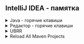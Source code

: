 ## IntelliJ IDEA - памятка
<details><summary>Java - горячие клавиши</summary>

```
Поиск/Замена (это земаст!)
   Ctrl + N               поиск класса, далее ALT+(-> / <-) - выбор ищем Files, All и т.д.
   Ctrl + F               поиск на текущем классе  
   Ctrl + R               автозамена на текущем классе
   Ctrl + Shift + F       поиск выражений в проекте/модулях/директориях
   Ctrl + Left Mouse      провалиться в метод/класс и т.д. чтобы прочитать про него
   Ctrl + ALT + (<-)      вернуться назад, или вперед (ВАЖНО)
   Ctrl + B               на классе/методе подняться до объявления класса/метода, 
                          а если еще раз нажать в объявлении, то увидим, где  используется класс/метод
   Ctrl + ALT + L         авто выравнивание кода
   Ctrl + Y               удалить строку (целиком)
   Ctrl + X               вырезать строку (целиком)
   Ctrl + D               создать дубликат строки
   Ctrl + W + W + ...     выделение кода (слово -> строка -> блок -> метод -> класс и тд)
   Ctrl + Shift + W       обратное снятие выделения
   Ctrl + Insret          выделение строки целиком
   Shift + End            выделить все что справа от курсора в строке

   Ctrl + Shift + [стрелка выше/ниже]     перемещение вверх/вниз строки в коде

Запилить кусок кода в структуру:
   1. Ctrl + W    много раз до готовности
   2. Ctrl + Alt + T
   3. [нажать цифру на клаве, например '6'  =  try{} catch{}]

Создание структур с нуля:
' fori ' + (Tab или Enter) + Tab   сразу забиваем второй критерий в цикле for и цикл готов!
' foreach ' + (Tab или Enter)      шаблон для цикла типа ' for each ' - просто добавь воды)
' iter ' + (Tab или Enter)         перебрать элементы коллекции

Быстрая отладка.
   Shift + F9      запуск отладки
   F8              построчный прогон без захода в методы
   F7              с заходом в методы
   Alt + F8        открыть окно эмуляции (=отладка в отладке)
   Alt + F9        прогнать до курсора

Атомарная отладка с заходом в контекстные методы:
   ставим breakpoint на строке public static void main => Shift + F9 => F7, F7...

Рефакторинг.
   Shift + F6      переименовать переменную
   Ctrl + F6       изменить сигнатуру метода

Навигация:
   Ctrl + Q        где стоит курсор, показать подробности метода/класса/значения и т.д.
   Ctrl + P        напомнить сигнатуру
   Alt + F7        где стоит курсор, показать все места где используется метод/класс/значение и т.д.
   Alt + 1         скрыть/показать панель 'Project'
   Ctrl + Alt + O  удалить неисп. импорты
   Alt + [стрелка влево/вправо]    перемещение по закладкам

Промежуточная обработка текста, который вы откуда то скопировали:
0. Ctrl + C        на тексте неважно откуда
1. WIN + R         окно винды ВЫПОЛНИТЬ...
2. Ctrl + V        и редактируем, убираем лишнее
3. Ctrl + A        выделяем результат редактирования
4. Ctrl + C        копируем выделенный результат редактирования
5. Ctrl + V        вставляем куда нужно
   
Быстрое создание переменной (если написали метод/экземпляр, который что-то возвращает, 
а нужно результат запилить на переменную) Alt+Enter, [introduce local variable] Enter
```

</details>

<details><summary>Редактор - горячие клавиши</summary>

```
Ctrl + Shift + U        Переключить в "ВЕРХНИЙ/нижний" регистр 
Ctrl + Z                Undo, отменить последнее действие  
Ctrl + Shift + Z        Redo, отменить последнюю отмену действия  
Ctrl + Shift + V        Расширенная вставка из буфера обмена (с историей)  
Ctrl (+ Shift) + W      Инкрементальное выделение выражения  
Ctrl + влево/вправо     Перемещение между словами  
Ctrl + вверх/вниз       Прокрутка кода без изменения позиции курсора  
Ctrl + Home/End         Переход в начало/конец файла  
Shift + Del (Ctr + Y)   Удаление строки, отличие в том, где потом окажется курсор  
Ctrl + Del              Удалить от текущей позиции до конца слова  
Ctrl + Backspace        Удалить от текущей позиции до начала слова  
Ctrl + D                Дублировать текущую строку  
Tab / Shift + Tab       Увеличить/уменьшить текущий отступ  
Ctrl + Alt + I          Выравнивание отступов в коде  
Ctrl + Alt + L          Приведение кода в соответствие code style  
Ctrl + /                Закомментировать/раскомментировать текущую строку  
Ctrl + Shift + /        Закомментировать/раскомментировать выделенный код  
Ctrl + -/+              Фолдинг, свернуть/развернуть  
Ctrl + Shift + -/+      Фолдинг, свернуть/развернуть все  
Ctrl + Shift + .        Сделать текущий скоуп сворачиваемым и свернуть его  
Ctrl + .                Сделать текущий скоуп несворачиваемым  
Ctrl + R                Замена в тексте  
Ctrl + Shift + R        Замена во всех файлах
Ctrl + W + W            Выделить всю строку  
```

**Окна, вкладки:**
```  
Alt + влево/вправо      Перемещение между вкладками
Ctrl + F4               Закрыть вкладку
Alt + циферка           Открытие/закрытие окон Project, Structure, Changes и тд
Ctrl + Tab              Switcher, переключение между вкладками и окнами
Shift + Esc             Закрыть активное окно
F12                     Открыть последнее закрытое окно
Ctrl + колесико         Zoom, если он был вами настроен
```

**Закладки:**  
```  
F11                     Поставить или снять закладку  
Ctrl + F11              Аналогично с присвоением буквы или цифры  
Shift + F11             Переход к закладке (удаление — клавишей Delete)  
Ctrl + Число            Быстрый переход к закладке с присвоенным числом  
```

**Подсказки и документация:**  
```  
Ctrl + Q                Документация к тому, на чем сейчас курсор  
Ctrl + Shift + I        Показать реализацию метода или класса  
Alt + Q                 Отобразить имя класса или метода, в котором мы находимся  
Ctrl + P                Подсказка по аргументам метода  
Ctrl + F1               Показать описание ошибки или варнинга  
Alt + Enter             Показать, что нам предлагают «лампочки»  
```

**Поиск:**  
```  
Дважды Shift            Быстрый поиск по всему проекту  
Ctrl + Shift + A        Быстрый поиск по настройкам, действиям и тд  
Alt + вниз/вверх        Перейти к следующему/предыдущему методу  
Ctrl + [ и Ctr + ]      Перемещение к началу и концу текущего скоупа  
Ctrl + F                Поиск в файле  
Ctrl + Shift + F        Поиск по всем файлам (переход — F4)  
Ctrl + F3               Искать слово под курсором   
F3 / Shift + F3         Искать вперед/назад  
Ctrl + G                Переход к строке или строке:номеру_символа  
Ctrl + F12              Список методов с переходом к их объявлению  
Ctrl + E                Список недавно открытых файлов с переходом к ним  
Ctrl + Shift + E        Список недавно измененных файлов с переходом к ним  
Ctrl + H                Иерархия наследования текущего класса и переход по ней  
Ctrl + Alt + H          Иерархия вызовов выбранного метода  
Ctrl + N                Поиск класса по имени и переход к нему  
Ctrl + Shift + N        Поиск файла по имени и переход к нему  
Ctrl + B                Перейти к объявлению переменной, класса, метода  
Ctrl + Alt + B          Перейти к реализации  
Ctrl + Shift + B        Определить тип и перейти к его реализации  
Shift + Alt + влево     Перемещение назад по стеку поиска  
Shift + Alt + вправо    Перемещение вперед по стеку поиска  
F2 / Shift + F2         Переход к следующей/предыдущей ошибке  
Shift + Alt + 7         Найти все места, где используется метод/переменная  
Ctrl + Alt + 7          Как предыдущий пункт, только во всплывающем окне
```

**Генерация кода и рефакторинг:**  
```  
Ctrl + Space            Полный автокомплит  
Ctrl + Shift + Space    Автокомплит с фильтрацией по подходящему типу  
Alt + /                 Простой автокомплит по словам, встречающимся в проекте  
Ctrl + I                Реализовать интерфейс  
Ctrl + O                Переопределить метод родительского класса  
Ctrl + J                Генерация шаблонного кода (обход по итератору и тд)  
Ctrl + Alt + J          Обернуть выделенный код в один из шаблонов  
Alt + Insert            Генератор кода — сеттеров, зависимостей в pom.xml и тд  
Shift + F6              Переименование переменной, класса и тд во всем коде  
Ctrl + F6               Изменение сигнатуры метода во всем коде  
F6                      Перемещение метода, класса или пакета  
F5                      Создать копию класса, файла или каталога  
Shift + F5              Создать копию класса в том же пакете  
Alt + Delete            Безопасное удаление класса, метода или атрибута  
Ctrl + Alt + M          Выделение метода  
Ctrl + Alt + V          Выделение переменной  
Ctrl + Alt + F          Выделение атрибута  
Ctrl + Alt + C          Выделение константы (public final static)  
Ctrl + Alt + P          Выделение аргумента метода  
Ctrl + Alt + N          Инлайнинг метода, переменной, аргумента или константы  
Ctrl + Alt + O          Оптимизация импортов (Удаляет все НЕиспользуемые import`ы) 
```

**Прочее:**  
```  
Ctrl + ~                Быстрое переключение цветовой схемы, code style и тд  
Alt + F12               Открыть/закрыть терминал  
F10                     Запустить последнюю запущенную программу или тест  
Shift + F10             Запустить открытую в редакторе программу или тест  
Shift + Alt + F10       Запустить что-то из списка того что запускалось раньше  
Ctrl + F2               Остановить программу  
Ctrl + Alt + A          Добавить в систему контроля версий  
Ctrl + K                Сделать коммит в систему контроля версий  
Ctrl + Shift + K        Сделать пуш в систему контроля версий  
Ctrl + Shift + P        В Scala-плагине определяет implicit параметры  
Ctrl + Shift + Q        В Scala-плагине определяет implicit преобразования  
```

</details>

<details><summary>UBRR</summary>

### Intellij Idea. Настройка

* настроить в соответствии со скриншотами:
  
![MavenProfiles](/img/MavenProfiles.JPG)


![JavaCompiller.JPG](/img/JavaCompiller.JPG)

заменить команду `-Xlint:none -Xdoclint:none -nowarn`

на `-parameters -Xlint:none -Xdoclint:none`

* в конце выполнить:

1. в терминале  `mvn -U clean install`

2. IDEA -> File -> Invalidate Caches/ Restart

### Если возникает ошибка: 

### import static oracle.jdbc.OracleTypes.VARCHAR;

* нужно из проекта добавить библиотеку `ojdbc8-1.0.jar` в репозиторий M2.

 `mvn install:install-file -Dfile=./lib/ojdbc8-1.0.jar -DgroupId=com.oracle -DartifactId=ojdbc8 -Dversion=1.0 -Dpackaging=jar`

* в конце выполнить:

1. в терминале  `mvn -U clean install`

2. IDEA -> File -> Invalidate Caches/ Restart

</details>

<details><summary>Reload All Maven Projects</summary>

### Перезагрузить все проекты Maven

Если вы работаете в IntelliJ, есть четыре независимых способа обновления репозиториев maven. Каждый из них обновляет другой локальный репозиторий на вашем компьютере или обновляет их по-разному.

```
1. mvn -U clean install
2. Ctrl + Shift + A - Reimport
3. В окне Maven (справа) -> нажать "Круглые стрелки"
4. Ctrl+Alt+S -> Build, Execution, Deployment -> Build Tools -> Maven -> Repositories -choose rep - update
```
Что интересно, часто говорят, что последнее обновление совпадает с круглыми стрелками в окне Maven. Но, по моему опыту, они совершенно разные! Доказательство: нашему большому проекту не удалось выполнить последнее обновление, но он существует и успешно работает без него. И двойные круглые стрелки работают нормально.

Каждый из этих четырех может помочь вам с вашими проблемами и / или найти собственные проблемы. Например, для запуска нашего реального проекта нужен только первый, но для тестирования в IntelliJ нам также нужны 2 и 3. Конечно, кому-то тоже нужно 4. (Почему еще он есть в IntelliJ?)
</details>